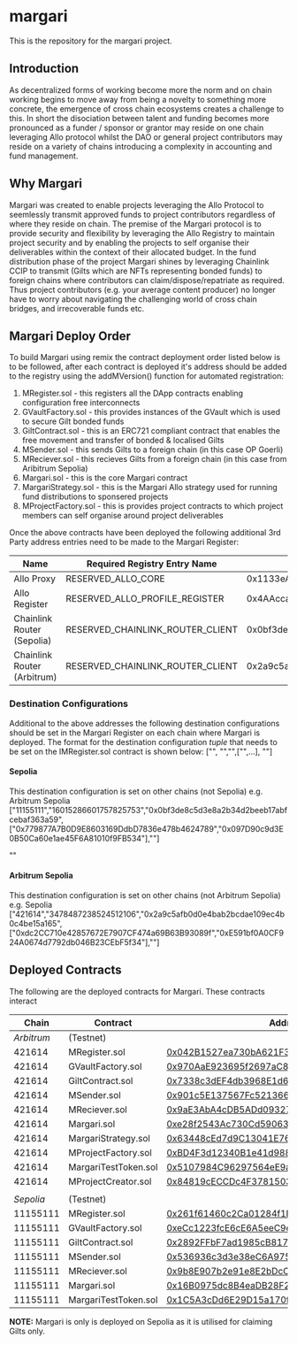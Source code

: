 # margari
This is the repository for the margari project. 

## Introduction 
As decentralized forms of working become more the norm and on chain working begins to move away from being a novelty to something more concrete, the emergence of cross chain ecosystems creates a challenge to this. In short the disociation between talent and funding becomes more pronounced as a funder / sponsor or grantor may reside on one chain leveraging Allo protocol whilst the DAO or general project contributors may reside on a variety of chains introducing a complexity in accounting and fund management. 

## Why Margari 
Margari was created to enable projects leveraging the Allo Protocol to seemlessly transmit approved funds to project contributors regardless of where they reside on chain. The premise of the Margari protocol is to provide security and flexibility by leveraging the Allo Registry to maintain project security and by enabling the projects to self organise their deliverables within the context of their allocated budget. In the fund distribution phase of the project Margari shines by leveraging Chainlink CCIP to transmit (Gilts which are NFTs representing bonded funds) to foreign chains where contributors can claim/dispose/repatriate as required. Thus project contributors (e.g. your average content producer) no longer have to worry about navigating the challenging world of cross chain bridges, and irrecoverable funds etc.


## Margari Deploy Order 
To build Margari using remix the contract deployment order listed below is to be followed, after each contract is deployed it's address should be added to the registry using the addMVersion() function for automated registration: 

1. MRegister.sol - this registers all the DApp contracts enabling configuration free interconnects
2. GVaultFactory.sol - this provides instances of the GVault which is used to secure Gilt bonded funds
3. GiltContract.sol - this is an ERC721 compliant contract that enables the free movement and transfer of bonded & localised Gilts
4. MSender.sol - this sends Gilts to a foreign chain (in this case OP Goerli)
5. MReciever.sol - this recieves Gilts from a foreign chain (in this case from Aribitrum Sepolia)
6. Margari.sol - this is the core Margari contract
7. MargariStrategy.sol - this is the Margari Allo strategy used for running fund distributions to sponsered projects
8. MProjectFactory.sol - this is provides project contracts to which project members can self organise around project deliverables

Once the above contracts have been deployed the following additional 3rd Party address entries need to be made to the Margari Register:

|Name                           | Required Registry Entry Name      | Contract                                   | Chain    |
|-------------------------------|-----------------------------------|--------------------------------------------|----------|
|Allo Proxy                     | RESERVED_ALLO_CORE                | 0x1133eA7Af70876e64665ecD07C0A0476d09465a1 | 421614   |
|Allo Register                  | RESERVED_ALLO_PROFILE_REGISTER    | 0x4AAcca72145e1dF2aeC137E1f3C5E3D75DB8b5f3 | 421614   |
|Chainlink Router (Sepolia)     | RESERVED_CHAINLINK_ROUTER_CLIENT  | 0x0bf3de8c5d3e8a2b34d2beeb17abfcebaf363a59 | 11155111 |
|Chainlink Router (Arbitrum)    | RESERVED_CHAINLINK_ROUTER_CLIENT  | 0x2a9c5afb0d0e4bab2bcdae109ec4b0c4be15a165 | 421614   |

### Destination Configurations 

Additional to the above addresses the following destination configurations should be set in the Margari Register on each chain where Margari is deployed. 
The format for the destination configuration *tuple* that needs to be set on the IMRegister.sol contract is shown below: 
["<chain id>", "<Chainlink Destination Selector>","<Chainlink Router Contract>",["<Accepted Chainlink Payment Token>",...], "<deployment address of MReciever contract>"]

#### Sepolia
This destination configuration is set on other chains (not Sepolia) e.g. Arbitrum Sepolia
["11155111","16015286601757825753","0x0bf3de8c5d3e8a2b34d2beeb17abfcebaf363a59",["0x779877A7B0D9E8603169DdbD7836e478b4624789","0x097D90c9d3E0B50Ca60e1ae45F6A81010f9FB534"],"<deployment address of MReciever contract>"]

""
#### Arbitrum Sepolia
This destination configuration is set on other chains (not Arbitrum Sepolia) e.g. Sepolia
["421614","3478487238524512106","0x2a9c5afb0d0e4bab2bcdae109ec4b0c4be15a165",["0xdc2CC710e42857672E7907CF474a69B63B93089f","0xE591bf0A0CF924A0674d7792db046B23CEbF5f34"],"<deployment address of MReciever contract>"]


## Deployed Contracts 
The following are the deployed contracts for Margari. These contracts interact

| Chain    | Contract            | Address                                    | 
|----------|---------------------|--------------------------------------------|
|*Arbitrum*|    (Testnet)        |                                            |
| 421614   | MRegister.sol       | [0x042B1527ea730bA621F3e005fbfD4C5e34d59ad8](https://sepolia.arbiscan.io/address/0x042B1527ea730bA621F3e005fbfD4C5e34d59ad8) |
| 421614   | GVaultFactory.sol   | [0x970AaE923695f2697aC8A86569D79a5190c0C3a8](https://sepolia.arbiscan.io/address/0x970AaE923695f2697aC8A86569D79a5190c0C3a8) |
| 421614   | GiltContract.sol    | [0x7338c3dEF4db3968E1d6D3d4290Fb402768b4a14](https://sepolia.arbiscan.io/address/0x7338c3dEF4db3968E1d6D3d4290Fb402768b4a14) |
| 421614   | MSender.sol         | [0x901c5E137567Fc5213665a46cC79f43af97d3f4A](https://sepolia.arbiscan.io/address/0x901c5E137567Fc5213665a46cC79f43af97d3f4A) |
| 421614   | MReciever.sol       | [0x9aE3AbA4cDB5ADd09327f9c7EF894962e8A8Fd30](https://sepolia.arbiscan.io/address/0x9aE3AbA4cDB5ADd09327f9c7EF894962e8A8Fd30) |        
| 421614   | Margari.sol         | [0xe28f2543Ac730Cd590633081153B655ad68AF2b1](https://sepolia.arbiscan.io/address/0xe28f2543Ac730Cd590633081153B655ad68AF2b1) |
| 421614   | MargariStrategy.sol | [0x63448cEd7d9C13041E76F68db77D7404e56baA03](https://sepolia.arbiscan.io/address/0x63448cEd7d9C13041E76F68db77D7404e56baA03) |
| 421614   | MProjectFactory.sol | [0xBD4F3d12340B1e41d988D8d471C0ee581D6C9F44](https://sepolia.arbiscan.io/address/0xBD4F3d12340B1e41d988D8d471C0ee581D6C9F44) |
| 421614   | MargariTestToken.sol| [0x5107984C96297564eE9aDC5c77e986B41c9aD25C](https://sepolia.arbiscan.io/address/0x5107984C96297564eE9aDC5c77e986B41c9aD25C) |
| 421614   | MProjectCreator.sol | [0x84819cECCDc4F3781503255b479ED1AC8A7E892C](https://sepolia.arbiscan.io/address/0x84819cECCDc4F3781503255b479ED1AC8A7E892C)                                           |
|          |                     |                                                |
|*Sepolia* |   (Testnet)         |                                            |
| 11155111 | MRegister.sol       | [0x261f61460c2Ca01284f1Df3664985ec9322a867B]() |
| 11155111 | GVaultFactory.sol   | [0xeCc1223fcE6cE6A5eeC9ea84Af16aC15cc7b1855]() |
| 11155111 | GiltContract.sol    | [0x2892FFbF7ad1985cB8176BEd59d8378EF8a1225D]() |
| 11155111 | MSender.sol         | [0x536936c3d3e38eC6A97585c31F5063b770Cf2EAd]() |
| 11155111 | MReciever.sol       | [0x9b8E907b2e91e8E2bDcCF30505fF7d508C190544]() |        
| 11155111 | Margari.sol         | [0x16B0975dc8B4eaDB28F2a776C8BcE499875E3Bb8]() |
| 11155111 | MargariTestToken.sol| [0x1C5A3cDd6E29D15a170fb74AB1ea257c6993bEe1]() |

**NOTE:** Margari is only is deployed on Sepolia as it is utilised for claiming Gilts only.